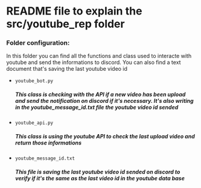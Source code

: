 # README file to explain the src/youtube_rep folder

### Folder configuration:

In this folder you can find all the functions and class used to interacte with youtube and send the informations to discord. You can also find a text document that's saving the last youtube video id

- `youtube_bot.py`

  ##### This class is checking with the API if a new video has been upload and send the notification on discord if it's necessary. It's also writing in the youtube_message_id.txt file the youtube video id sended

- `youtube_api.py`

  ##### This class is using the youtube API to check the last upload video and return those informations

- `youtube_message_id.txt`

  ##### This file is saving the last youtube video id sended on discord to verify if it's the same as the last video id in the youtube data base
